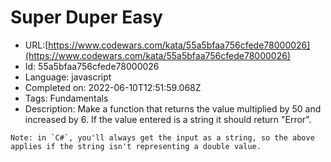 # Super Duper Easy

 - URL:[https://www.codewars.com/kata/55a5bfaa756cfede78000026](https://www.codewars.com/kata/55a5bfaa756cfede78000026)
 - Id: 55a5bfaa756cfede78000026
 - Language: javascript
 - Completed on: 2022-06-10T12:51:59.068Z
 - Tags: Fundamentals
 - Description:
Make a function that returns the value multiplied by 50 and increased by 6. If the value entered is a string it should return "Error".

```if:csharp
Note: in `C#`, you'll always get the input as a string, so the above applies if the string isn't representing a double value.
```
